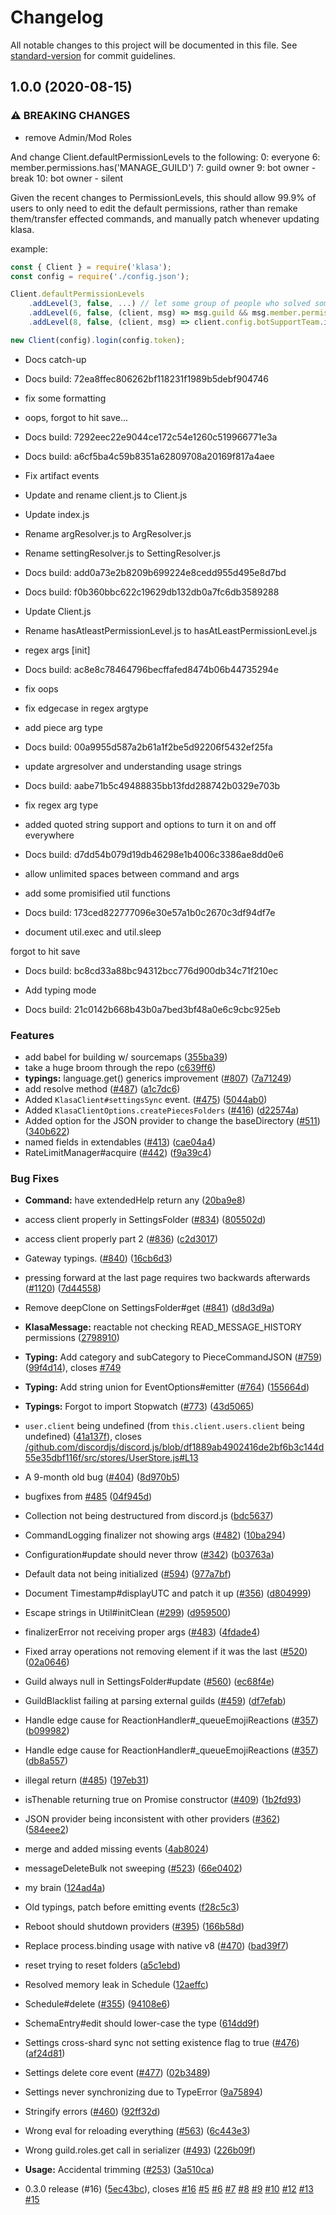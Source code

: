 # Changelog

All notable changes to this project will be documented in this file. See [standard-version](https://github.com/conventional-changelog/standard-version) for commit guidelines.

## 1.0.0 (2020-08-15)


### ⚠ BREAKING CHANGES

* remove Admin/Mod Roles

And change Client.defaultPermissionLevels to the following:
0: everyone
6: member.permissions.has('MANAGE_GUILD')
7: guild owner
9: bot owner - break
10: bot owner - silent

Given the recent changes to PermissionLevels, this should allow 99.9% of users to only need to edit the default permissions, rather than remake them/transfer effected commands, and manually patch whenever updating klasa.

example:
```javascript
const { Client } = require('klasa');
const config = require('./config.json');

Client.defaultPermissionLevels
    .addLevel(3, false, ...) // let some group of people who solved some easteregg clues use a special command/some custom non-admin role
    .addLevel(6, false, (client, msg) => msg.guild && msg.member.permissions.has('ADMINISTRATOR')) // Make the requirements to use conf stricter than just who can add the bot to the guild
    .addLevel(8, false, (client, msg) => client.config.botSupportTeam.includes(msg.author.id); // add a role above guild owners that let your support team help setup/troubleshoot on other guilds.

new Client(config).login(config.token);
```

* Docs catch-up

* Docs build: 72ea8ffec806262bf118231f1989b5debf904746

* fix some formatting

* oops, forgot to hit save...

* Docs build: 7292eec22e9044ce172c54e1260c519966771e3a

* Docs build: a6cf5ba4c59b8351a62809708a20169f817a4aee

* Fix artifact events

* Update and rename client.js to Client.js

* Update index.js

* Rename argResolver.js to ArgResolver.js

* Rename settingResolver.js to SettingResolver.js

* Docs build: add0a73e2b8209b699224e8cedd955d495e8d7bd

* Docs build: f0b360bbc622c19629db132db0a7fc6db3589288

* Update Client.js

* Rename hasAtleastPermissionLevel.js to hasAtLeastPermissionLevel.js

* regex args [init]

* Docs build: ac8e8c78464796becffafed8474b06b44735294e

* fix oops

* fix edgecase in regex argtype

* add piece arg type

* Docs build: 00a9955d587a2b61a1f2be5d92206f5432ef25fa

* update argresolver and understanding usage strings

* Docs build: aabe71b5c49488835bb13fdd288742b0329e703b

* fix regex arg type

* added quoted string support and options to turn it on and off everywhere

* Docs build: d7dd54b079d19db46298e1b4006c3386ae8dd0e6

* allow unlimited spaces between command and args

* add some promisified util functions

* Docs build: 173ced822777096e30e57a1b0c2670c3df94df7e

* document util.exec and util.sleep

forgot to hit save

* Docs build: bc8cd33a88bc94312bcc776d900db34c71f210ec

* Add typing mode

* Docs build: 21c0142b668b43b0a7bed3bf48a0e6c9cbc925eb

### Features

* add babel for building w/ sourcemaps ([355ba39](https://github.com/skyra-project/klasa/commit/355ba39e50c84d57a337b80491d76a9f655403b4))
* take a huge broom through the repo ([c639ff6](https://github.com/skyra-project/klasa/commit/c639ff6b20221aa2d18ed53c5763cbb45a35eb44))
* **typings:** language.get() generics improvement ([#807](https://github.com/skyra-project/klasa/issues/807)) ([7a71249](https://github.com/skyra-project/klasa/commit/7a71249b07c86a76f486e33643b2920e960ff04d))
* add resolve method ([#487](https://github.com/skyra-project/klasa/issues/487)) ([a1c7dc6](https://github.com/skyra-project/klasa/commit/a1c7dc6058a9fb54cbb2014ea36fa69ca66cbe98))
* Added `KlasaClient#settingsSync` event. ([#475](https://github.com/skyra-project/klasa/issues/475)) ([5044ab0](https://github.com/skyra-project/klasa/commit/5044ab09e733d8e1aaaa21b95caae1ece9c4e5b7))
* Added `KlasaClientOptions.createPiecesFolders` ([#416](https://github.com/skyra-project/klasa/issues/416)) ([d22574a](https://github.com/skyra-project/klasa/commit/d22574af04307f605115c5d07c41b7c7bedaa97f))
* Added option for the JSON provider to change the baseDirectory ([#511](https://github.com/skyra-project/klasa/issues/511)) ([340b622](https://github.com/skyra-project/klasa/commit/340b622bd74f86fe95624f3c18a2bc00b3487dd1))
* named fields in extendables ([#413](https://github.com/skyra-project/klasa/issues/413)) ([cae04a4](https://github.com/skyra-project/klasa/commit/cae04a403ef0b9acb490249d79355ffa6c31301f))
* RateLimitManager#acquire ([#442](https://github.com/skyra-project/klasa/issues/442)) ([f9a39c4](https://github.com/skyra-project/klasa/commit/f9a39c472f7a1fe7121d5e17d86dbe5db99111bd))


### Bug Fixes

* **Command:** have extendedHelp return any ([20ba9e8](https://github.com/skyra-project/klasa/commit/20ba9e8bab77fc6aab3a38a67e0656065a99b274))
* access client properly in SettingsFolder ([#834](https://github.com/skyra-project/klasa/issues/834)) ([805502d](https://github.com/skyra-project/klasa/commit/805502d573689f316323a1923737ae4f54b7d713))
* access client properly part 2 ([#836](https://github.com/skyra-project/klasa/issues/836)) ([c2d3017](https://github.com/skyra-project/klasa/commit/c2d3017f9f617e1446ee459cc4f5400c0dace01b))
* Gateway typings. ([#840](https://github.com/skyra-project/klasa/issues/840)) ([16cb6d3](https://github.com/skyra-project/klasa/commit/16cb6d3365228a9b831a1738a2710cfbc41aff49))
* pressing forward at the last page requires two backwards afterwards ([#1120](https://github.com/skyra-project/klasa/issues/1120)) ([7d44558](https://github.com/skyra-project/klasa/commit/7d4455853d4534771c2a478cfe153f4a9e558f4b))
* Remove deepClone on SettingsFolder#get ([#841](https://github.com/skyra-project/klasa/issues/841)) ([d8d3d9a](https://github.com/skyra-project/klasa/commit/d8d3d9ac5b4d2a84f49784413b9bac81a7f353b9))
* **KlasaMessage:** reactable not checking READ_MESSAGE_HISTORY permissions ([2798910](https://github.com/skyra-project/klasa/commit/2798910339100bb88fa14c39ef7699c0c79a4f9b))
* **Typing:** Add category and subCategory to PieceCommandJSON ([#759](https://github.com/skyra-project/klasa/issues/759)) ([99f4d14](https://github.com/skyra-project/klasa/commit/99f4d145e2748f884c1367ba049ba7fb020cac08)), closes [#749](https://github.com/skyra-project/klasa/issues/749)
* **Typing:** Add string union for EventOptions#emitter ([#764](https://github.com/skyra-project/klasa/issues/764)) ([155664d](https://github.com/skyra-project/klasa/commit/155664d7c8544c154b66cd5eff265322e4d9e91e))
* **Typings:** Forgot to import Stopwatch ([#773](https://github.com/skyra-project/klasa/issues/773)) ([43d5065](https://github.com/skyra-project/klasa/commit/43d5065e97a4d3ca3a3f225a65256f635f73367e))
* `user.client` being undefined (from `this.client.users.client` being undefined) ([41a137f](https://github.com/skyra-project/klasa/commit/41a137f7cb638b6556a1bd9c0a2f6b8663715e35)), closes [/github.com/discordjs/discord.js/blob/df1889ab4902416de2bf6b3c144d55e35dbf116f/src/stores/UserStore.js#L13](https://github.com/skyra-project//github.com/discordjs/discord.js/blob/df1889ab4902416de2bf6b3c144d55e35dbf116f/src/stores/UserStore.js/issues/L13)
* A 9-month old bug ([#404](https://github.com/skyra-project/klasa/issues/404)) ([8d970b5](https://github.com/skyra-project/klasa/commit/8d970b5c04a03cd9e7389fe888b9c0d499114c53))
* bugfixes from [#485](https://github.com/skyra-project/klasa/issues/485) ([04f945d](https://github.com/skyra-project/klasa/commit/04f945dd565cb8313d85627dd40b021615a52ff3))
* Collection not being destructured from discord.js ([bdc5637](https://github.com/skyra-project/klasa/commit/bdc5637b70f24d4f8d4926cb2447779970831873))
* CommandLogging finalizer not showing args ([#482](https://github.com/skyra-project/klasa/issues/482)) ([10ba294](https://github.com/skyra-project/klasa/commit/10ba294e55b737b8f3e8a7d10ce8d05da3dd2a72))
* Configuration#update should never throw ([#342](https://github.com/skyra-project/klasa/issues/342)) ([b03763a](https://github.com/skyra-project/klasa/commit/b03763a2ecb3e8ad046863aec0dbc69d5101f777))
* Default data not being initialized ([#594](https://github.com/skyra-project/klasa/issues/594)) ([977a7bf](https://github.com/skyra-project/klasa/commit/977a7bf164132f270274ef6d856d2d63a2d2b5af))
* Document Timestamp#displayUTC and patch it up ([#356](https://github.com/skyra-project/klasa/issues/356)) ([d804999](https://github.com/skyra-project/klasa/commit/d80499936ef379c3dcc1f18bac7bdb7776f5b0b7))
* Escape strings in Util#initClean ([#299](https://github.com/skyra-project/klasa/issues/299)) ([d959500](https://github.com/skyra-project/klasa/commit/d959500693b9414b86447265540fb0182943ce82))
* finalizerError not receiving proper args ([#483](https://github.com/skyra-project/klasa/issues/483)) ([4fdade4](https://github.com/skyra-project/klasa/commit/4fdade46c9c6cb1acfb62e046a734df7373c7a45))
* Fixed array operations not removing element if it was the last ([#520](https://github.com/skyra-project/klasa/issues/520)) ([02a0646](https://github.com/skyra-project/klasa/commit/02a06466d9770a716610dded870ffa095400b866))
* Guild always null in SettingsFolder#update ([#560](https://github.com/skyra-project/klasa/issues/560)) ([ec68f4e](https://github.com/skyra-project/klasa/commit/ec68f4e91cc67f3ede9fabe3bfe96a1f270121ef))
* GuildBlacklist failing at parsing external guilds ([#459](https://github.com/skyra-project/klasa/issues/459)) ([df7efab](https://github.com/skyra-project/klasa/commit/df7efabc2439e98e8ac5aa2963414d41d7b02787))
* Handle edge cause for ReactionHandler#_queueEmojiReactions ([#357](https://github.com/skyra-project/klasa/issues/357)) ([b099982](https://github.com/skyra-project/klasa/commit/b0999825943ae1abd6190928f3378751dc81bfd7))
* Handle edge cause for ReactionHandler#_queueEmojiReactions ([#357](https://github.com/skyra-project/klasa/issues/357)) ([db8a557](https://github.com/skyra-project/klasa/commit/db8a557ef89280a98fc6b01b2244ec0c99cf8ccd))
* illegal return ([#485](https://github.com/skyra-project/klasa/issues/485)) ([197eb31](https://github.com/skyra-project/klasa/commit/197eb31cc645e41e17a081593a3d93581724b3dd))
* isThenable returning true on Promise constructor ([#409](https://github.com/skyra-project/klasa/issues/409)) ([1b2fd93](https://github.com/skyra-project/klasa/commit/1b2fd938ae6b731f6d686e5ef19567d6ff9b2378))
* JSON provider being inconsistent with other providers ([#362](https://github.com/skyra-project/klasa/issues/362)) ([584eee2](https://github.com/skyra-project/klasa/commit/584eee2c769b2ae8b5a3a6ab1cf335251ad0d57e))
* merge and added missing events ([4ab8024](https://github.com/skyra-project/klasa/commit/4ab80243cf6422cfc127eb253fb2832e25eccff7))
* messageDeleteBulk not sweeping ([#523](https://github.com/skyra-project/klasa/issues/523)) ([66e0402](https://github.com/skyra-project/klasa/commit/66e04026b066446dc72690e9320c0eeff39e09c2))
* my brain ([124ad4a](https://github.com/skyra-project/klasa/commit/124ad4a23e46a257264fefa4e940869c0f2ffae6))
* Old typings, patch before emitting events ([f28c5c3](https://github.com/skyra-project/klasa/commit/f28c5c3dfa1a59737c595c3da3c4e6342c774d43))
* Reboot should shutdown providers ([#395](https://github.com/skyra-project/klasa/issues/395)) ([166b58d](https://github.com/skyra-project/klasa/commit/166b58d774e1a0b9ad96a6279fb477110b4732d7))
* Replace process.binding usage with native v8 ([#470](https://github.com/skyra-project/klasa/issues/470)) ([bad39f7](https://github.com/skyra-project/klasa/commit/bad39f7cbf7914c44fe06e874082b91cfbeadae8))
* reset trying to reset folders ([a5c1ebd](https://github.com/skyra-project/klasa/commit/a5c1ebdcf7236badc15fe070734e2b9bc813b0c8))
* Resolved memory leak in Schedule ([12aeffc](https://github.com/skyra-project/klasa/commit/12aeffc2c7b3bface6d9322b3c2891d508f78f0d))
* Schedule#delete ([#355](https://github.com/skyra-project/klasa/issues/355)) ([94108e6](https://github.com/skyra-project/klasa/commit/94108e648618b84187784391226ea52f77645e55))
* SchemaEntry#edit should lower-case the type ([614dd9f](https://github.com/skyra-project/klasa/commit/614dd9f06dcba6f7d1ffb31bc5f365f0c9e52c55))
* Settings cross-shard sync not setting existence flag to true ([#476](https://github.com/skyra-project/klasa/issues/476)) ([af24d81](https://github.com/skyra-project/klasa/commit/af24d81b6c44f6517926c64da6abfd84bafa6118))
* Settings delete core event ([#477](https://github.com/skyra-project/klasa/issues/477)) ([02b3489](https://github.com/skyra-project/klasa/commit/02b34898efab448c94503cff295d2163608d411b))
* Settings never synchronizing due to TypeError ([9a75894](https://github.com/skyra-project/klasa/commit/9a758946a85a09a74e76b13f283a7829678fadbe))
* Stringify errors ([#460](https://github.com/skyra-project/klasa/issues/460)) ([92ff32d](https://github.com/skyra-project/klasa/commit/92ff32daca134f7526f3818460733dfcdc481322))
* Wrong eval for reloading everything ([#563](https://github.com/skyra-project/klasa/issues/563)) ([6c443e3](https://github.com/skyra-project/klasa/commit/6c443e32ac366beded6c2392d3bb24d56c046f3b))
* Wrong guild.roles.get call in serializer ([#493](https://github.com/skyra-project/klasa/issues/493)) ([226b09f](https://github.com/skyra-project/klasa/commit/226b09fd70b7a49c7af47cd52411eaa8d049c180))
* **Usage:** Accidental trimming ([#253](https://github.com/skyra-project/klasa/issues/253)) ([3a510ca](https://github.com/skyra-project/klasa/commit/3a510ca8be8eb3896f01742d729e5e84c9984749))


* 0.3.0 release (#16) ([5ec43bc](https://github.com/skyra-project/klasa/commit/5ec43bce0ccaa6400043d2f51460a667fb9b56c5)), closes [#16](https://github.com/skyra-project/klasa/issues/16) [#5](https://github.com/skyra-project/klasa/issues/5) [#6](https://github.com/skyra-project/klasa/issues/6) [#7](https://github.com/skyra-project/klasa/issues/7) [#8](https://github.com/skyra-project/klasa/issues/8) [#9](https://github.com/skyra-project/klasa/issues/9) [#10](https://github.com/skyra-project/klasa/issues/10) [#12](https://github.com/skyra-project/klasa/issues/12) [#13](https://github.com/skyra-project/klasa/issues/13) [#15](https://github.com/skyra-project/klasa/issues/15)
